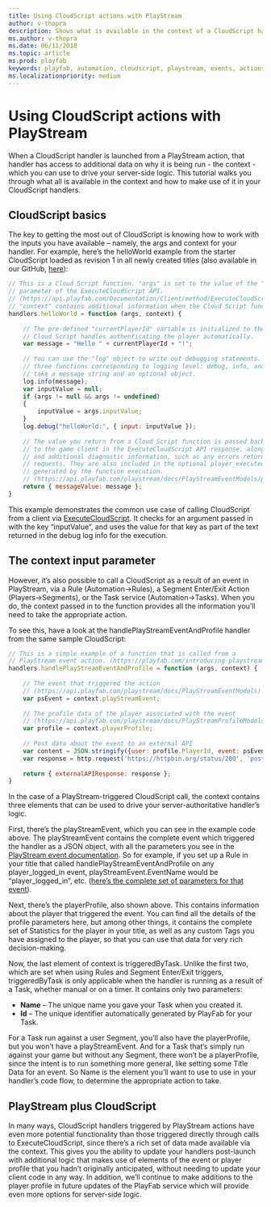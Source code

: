 ```yaml
---
title: Using CloudScript actions with PlayStream
author: v-thopra
description: Shows what is available in the context of a CloudScript handler launched from a PlayStream action, and how to make use of it.
ms.author: v-thopra
ms.date: 06/11/2018
ms.topic: article
ms.prod: playfab
keywords: playfab, automation, cloudscript, playstream, events, actions
ms.localizationpriority: medium
---
```


# Using CloudScript actions with PlayStream

When a CloudScript handler is launched from a PlayStream action, that handler has access to additional data on why it is being run - the context - which you can use to drive your server-side logic. This tutorial walks you through what all is available in the context and how to make use of it in your CloudScript handlers.

## CloudScript basics

The key to getting the most out of CloudScript is knowing how to work with the inputs you have available – namely, the args and context for your handler. For example, here’s the helloWorld example from the starter CloudScript loaded as revision 1 in all newly created titles (also available in our GitHub, [here](https://github.com/PlayFab/CloudScriptSamples/tree/master/BasicSample)):

```javascript
// This is a Cloud Script function. "args" is set to the value of the "FunctionParameter"
// parameter of the ExecuteCloudScript API.
// (https://api.playfab.com/Documentation/Client/method/ExecuteCloudScript)
// "context" contains additional information when the Cloud Script function is called from a PlayStream action.
handlers.helloWorld = function (args, context) {
	
    // The pre-defined "currentPlayerId" variable is initialized to the PlayFab ID of the player logged-in on the game client.
    // Cloud Script handles authenticating the player automatically.
    var message = "Hello " + currentPlayerId + "!";
 
    // You can use the "log" object to write out debugging statements. It has
    // three functions corresponding to logging level: debug, info, and error. These functions
    // take a message string and an optional object.
    log.info(message);
    var inputValue = null;
    if (args != null && args != undefined)
    {
        inputValue = args.inputValue;
    }
    log.debug("helloWorld:", { input: inputValue });
 
    // The value you return from a Cloud Script function is passed back
    // to the game client in the ExecuteCloudScript API response, along with any log statements
    // and additional diagnostic information, such as any errors returned by API calls or external HTTP
    // requests. They are also included in the optional player_executed_cloudscript PlayStream event
    // generated by the function execution.
    // (https://api.playfab.com/playstream/docs/PlayStreamEventModels/player/player_executed_cloudscript)
    return { messageValue: message };
}
```

This example demonstrates the common use case of calling CloudScript from a client via [ExecuteCloudScript](xref:titleid.playfabapi.com.client.server-sidecloudscript.executecloudscript). It checks for an argument passed in with the key “inputValue”, and uses the value for that key as part of the text returned in the debug log info for the execution.

## The context input parameter

However, it’s also possible to call a CloudScript as a result of an event in PlayStream, via a Rule (Automation->Rules), a Segment Enter/Exit Action (Players->Segments), or the Task service (Automation->Tasks). When you do, the context passed in to the function provides all the information you’ll need to take the appropriate action.

To see this, have a look at the handlePlayStreamEventAndProfile handler from the same sample CloudScript:

```javascript
// This is a simple example of a function that is called from a
// PlayStream event action. (https://playfab.com/introducing-playstream/)
handlers.handlePlayStreamEventAndProfile = function (args, context) {
	
    // The event that triggered the action
    // (https://api.playfab.com/playstream/docs/PlayStreamEventModels)
    var psEvent = context.playStreamEvent;
	
    // The profile data of the player associated with the event
    // (https://api.playfab.com/playstream/docs/PlayStreamProfileModels)
    var profile = context.playerProfile;
	
    // Post data about the event to an external API
    var content = JSON.stringify({user: profile.PlayerId, event: psEvent.EventName});
    var response = http.request('https://httpbin.org/status/200', 'post', content, 'application/json', null, true);
	
    return { externalAPIResponse: response };
}
```

In the case of a PlayStream-triggered CloudScript call, the context contains three elements that can be used to drive your server-authoritative handler’s logic.

First, there’s the playStreamEvent, which you can see in the example code above. The playStreamEvent contains the complete event which triggered the handler as a JSON object, with all the parameters you see in the [PlayStream event documentation](https://api.playfab.com/playstream/events). So for example, if you set up a Rule in your title that called handlePlayStreamEventAndProfile on any player_logged_in event, playStreamEvent.EventName would be “player_logged_in”, etc. ([here’s the complete set of parameters for that event](https://api.playfab.com/playstream/events/player_logged_in)).

Next, there’s the playerProfile, also shown above. This contains information about the player that triggered the event. You can find all the details of the profile parameters here, but among other things, it contains the complete set of Statistics for the player in your title, as well as any custom Tags you have assigned to the player, so that you can use that data for very rich decision-making.

Now, the last element of context is triggeredByTask. Unlike the first two, which are set when using Rules and Segment Enter/Exit triggers, triggeredByTask is only applicable when the handler is running as a result of a Task, whether manual or on a timer. It contains only two parameters:

- **Name** – The unique name you gave your Task when you created it.
- **Id** – The unique identifier automatically generated by PlayFab for your Task.

For a Task run against a user Segment, you’ll also have the playerProfile, but you won’t have a playStreamEvent. And for a Task that’s simply run against your game but without any Segment, there won’t be a playerProfile, since the intent is to run something more general, like setting some Title Data for an event. So Name is the element you’ll want to use to use in your handler’s code flow, to determine the appropriate action to take.

## PlayStream plus CloudScript

In many ways, CloudScript handlers triggered by PlayStream actions have even more potential functionality than those triggered directly through calls to ExecuteCloudScript, since there’s a rich set of data made available via the context. This gives you the ability to update your handlers post-launch with additional logic that makes use of elements of the event or player profile that you hadn’t originally anticipated, without needing to update your client code in any way. In addition, we’ll continue to make additions to the player profile in future updates of the PlayFab service which will provide even more options for server-side logic.